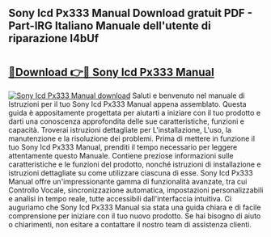 ## Sony Icd Px333 Manual Download gratuit PDF - Part-lRG Italiano Manuale dell'utente di riparazione l4bUf

# <h2><a href="http://dfgvame.blite.top/?on=Sony+Icd+Px333+Manual">🔗Download 👉🔴 Sony Icd Px333 Manual</a></h2>

[![Sony Icd Px333 Manual download](https://i.imgur.com/lujVjoI.png)](http://dfgvame.blite.top/?on=Sony+Icd+Px333+Manual)
Saluti e benvenuto nel manuale di Istruzioni per il tuo Sony Icd Px333 Manual appena assemblato. Questa guida è appositamente progettata per aiutarti a iniziare con il tuo prodotto e darti una conoscenza approfondita delle sue caratteristiche, funzioni e capacità. Troverai istruzioni dettagliate per L'installazione, L'uso, la manutenzione e la risoluzione dei problemi. Prima di mettere in funzione il tuo Sony Icd Px333 Manual, prenditi il tempo necessario per leggere attentamente questo Manuale. Contiene preziose informazioni sulle caratteristiche e le funzioni del prodotto, nonché istruzioni di installazione e istruzioni dettagliate su come utilizzare ciascuna di esse. Sony Icd Px333 Manual offre un'impressionante gamma di funzionalità avanzate, tra cui Controllo Vocale, sincronizzazione automatica, impostazioni personalizzabili e analisi in tempo reale, tutte accessibili dall'interfaccia intuitiva. Ci auguriamo che Sony Icd Px333 Manual sia stata una guida chiara e di facile comprensione per iniziare con il tuo nuovo prodotto. Se hai bisogno di aiuto o chiarimenti, non esitare a contattare il nostro team di assistenza clienti.
